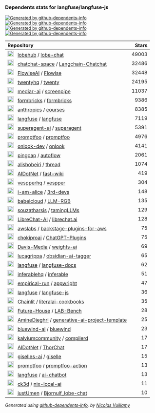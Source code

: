 ### Dependents stats for langfuse/langfuse-js

[![Generated by github-dependents-info](https://img.shields.io/static/v1?label=Used%20by&message=77&color=informational&logo=slickpic)](https://github.com/langfuse/langfuse-js/network/dependents)
[![Generated by github-dependents-info](https://img.shields.io/static/v1?label=Used%20by%20(public)&message=77&color=informational&logo=slickpic)](https://github.com/langfuse/langfuse-js/network/dependents)
[![Generated by github-dependents-info](https://img.shields.io/static/v1?label=Used%20by%20(private)&message=-77&color=informational&logo=slickpic)](https://github.com/langfuse/langfuse-js/network/dependents)
[![Generated by github-dependents-info](https://img.shields.io/static/v1?label=Used%20by%20(stars)&message=144097&color=informational&logo=slickpic)](https://github.com/langfuse/langfuse-js/network/dependents)

| Repository | Stars  |
| :--------  | -----: |
|<img class="avatar mr-2" src="https://avatars.githubusercontent.com/u/131470832?s=40&v=4" width="20" height="20" alt="">  &nbsp; [lobehub](https://github.com/lobehub) / [lobe-chat](https://github.com/lobehub/lobe-chat) | 49003 |
|<img class="avatar mr-2" src="https://avatars.githubusercontent.com/u/139558948?s=40&v=4" width="20" height="20" alt="">  &nbsp; [chatchat-space](https://github.com/chatchat-space) / [Langchain-Chatchat](https://github.com/chatchat-space/Langchain-Chatchat) | 32486 |
|<img class="avatar mr-2" src="https://avatars.githubusercontent.com/u/128289781?s=40&v=4" width="20" height="20" alt="">  &nbsp; [FlowiseAI](https://github.com/FlowiseAI) / [Flowise](https://github.com/FlowiseAI/Flowise) | 32448 |
|<img class="avatar mr-2" src="https://avatars.githubusercontent.com/u/119600397?s=40&v=4" width="20" height="20" alt="">  &nbsp; [twentyhq](https://github.com/twentyhq) / [twenty](https://github.com/twentyhq/twenty) | 24195 |
|<img class="avatar mr-2" src="https://avatars.githubusercontent.com/u/179202840?s=40&v=4" width="20" height="20" alt="">  &nbsp; [mediar-ai](https://github.com/mediar-ai) / [screenpipe](https://github.com/mediar-ai/screenpipe) | 11037 |
|<img class="avatar mr-2" src="https://avatars.githubusercontent.com/u/105877416?s=40&v=4" width="20" height="20" alt="">  &nbsp; [formbricks](https://github.com/formbricks) / [formbricks](https://github.com/formbricks/formbricks) | 9386 |
|<img class="avatar mr-2" src="https://avatars.githubusercontent.com/u/76263028?s=40&v=4" width="20" height="20" alt="">  &nbsp; [anthropics](https://github.com/anthropics) / [courses](https://github.com/anthropics/courses) | 8385 |
|<img class="avatar mr-2" src="https://avatars.githubusercontent.com/u/134601687?s=40&v=4" width="20" height="20" alt="">  &nbsp; [langfuse](https://github.com/langfuse) / [langfuse](https://github.com/langfuse/langfuse) | 7119 |
|<img class="avatar mr-2" src="https://avatars.githubusercontent.com/u/152537519?s=40&v=4" width="20" height="20" alt="">  &nbsp; [superagent-ai](https://github.com/superagent-ai) / [superagent](https://github.com/superagent-ai/superagent) | 5391 |
|<img class="avatar mr-2" src="https://avatars.githubusercontent.com/u/137907881?s=40&v=4" width="20" height="20" alt="">  &nbsp; [promptfoo](https://github.com/promptfoo) / [promptfoo](https://github.com/promptfoo/promptfoo) | 4976 |
|<img class="avatar mr-2" src="https://avatars.githubusercontent.com/u/157326433?s=40&v=4" width="20" height="20" alt="">  &nbsp; [onlook-dev](https://github.com/onlook-dev) / [onlook](https://github.com/onlook-dev/onlook) | 4141 |
|<img class="avatar mr-2" src="https://avatars.githubusercontent.com/u/11855343?s=40&v=4" width="20" height="20" alt="">  &nbsp; [pingcap](https://github.com/pingcap) / [autoflow](https://github.com/pingcap/autoflow) | 2061 |
|<img class="avatar mr-2" src="https://avatars.githubusercontent.com/u/18422723?s=40&v=4" width="20" height="20" alt="">  &nbsp; [alishobeiri](https://github.com/alishobeiri) / [thread](https://github.com/alishobeiri/thread) | 1074 |
|<img class="avatar mr-2" src="https://avatars.githubusercontent.com/u/163431636?s=40&v=4" width="20" height="20" alt="">  &nbsp; [AIDotNet](https://github.com/AIDotNet) / [fast-wiki](https://github.com/AIDotNet/fast-wiki) | 419 |
|<img class="avatar mr-2" src="https://avatars.githubusercontent.com/u/154247157?s=40&v=4" width="20" height="20" alt="">  &nbsp; [vespperhq](https://github.com/vespperhq) / [vespper](https://github.com/vespperhq/vespper) | 304 |
|<img class="avatar mr-2" src="https://avatars.githubusercontent.com/u/148684274?s=40&v=4" width="20" height="20" alt="">  &nbsp; [i-am-alice](https://github.com/i-am-alice) / [3rd-devs](https://github.com/i-am-alice/3rd-devs) | 148 |
|<img class="avatar mr-2" src="https://avatars.githubusercontent.com/u/104478511?s=40&v=4" width="20" height="20" alt="">  &nbsp; [babelcloud](https://github.com/babelcloud) / [LLM-RGB](https://github.com/babelcloud/LLM-RGB) | 135 |
|<img class="avatar mr-2" src="https://avatars.githubusercontent.com/u/15125613?s=40&v=4" width="20" height="20" alt="">  &nbsp; [souzatharsis](https://github.com/souzatharsis) / [tamingLLMs](https://github.com/souzatharsis/tamingLLMs) | 129 |
|<img class="avatar mr-2" src="https://avatars.githubusercontent.com/u/169401942?s=40&v=4" width="20" height="20" alt="">  &nbsp; [LibreChat-AI](https://github.com/LibreChat-AI) / [librechat.ai](https://github.com/LibreChat-AI/librechat.ai) | 128 |
|<img class="avatar mr-2" src="https://avatars.githubusercontent.com/u/3299148?s=40&v=4" width="20" height="20" alt="">  &nbsp; [awslabs](https://github.com/awslabs) / [backstage-plugins-for-aws](https://github.com/awslabs/backstage-plugins-for-aws) | 75 |
|<img class="avatar mr-2" src="https://avatars.githubusercontent.com/u/128912789?s=40&v=4" width="20" height="20" alt="">  &nbsp; [chokiproai](https://github.com/chokiproai) / [ChatGPT-Plugins](https://github.com/chokiproai/ChatGPT-Plugins) | 75 |
|<img class="avatar mr-2" src="https://avatars.githubusercontent.com/u/171450329?s=40&v=4" width="20" height="20" alt="">  &nbsp; [Davis-Media](https://github.com/Davis-Media) / [weights-ai](https://github.com/Davis-Media/weights-ai) | 69 |
|<img class="avatar mr-2" src="https://avatars.githubusercontent.com/u/25649282?s=40&v=4" width="20" height="20" alt="">  &nbsp; [lucagrippa](https://github.com/lucagrippa) / [obsidian-ai-tagger](https://github.com/lucagrippa/obsidian-ai-tagger) | 65 |
|<img class="avatar mr-2" src="https://avatars.githubusercontent.com/u/134601687?s=40&v=4" width="20" height="20" alt="">  &nbsp; [langfuse](https://github.com/langfuse) / [langfuse-docs](https://github.com/langfuse/langfuse-docs) | 62 |
|<img class="avatar mr-2" src="https://avatars.githubusercontent.com/u/170831637?s=40&v=4" width="20" height="20" alt="">  &nbsp; [inferablehq](https://github.com/inferablehq) / [inferable](https://github.com/inferablehq/inferable) | 51 |
|<img class="avatar mr-2" src="https://avatars.githubusercontent.com/u/153584155?s=40&v=4" width="20" height="20" alt="">  &nbsp; [empirical-run](https://github.com/empirical-run) / [appwright](https://github.com/empirical-run/appwright) | 47 |
|<img class="avatar mr-2" src="https://avatars.githubusercontent.com/u/134601687?s=40&v=4" width="20" height="20" alt="">  &nbsp; [langfuse](https://github.com/langfuse) / [langfuse-js](https://github.com/langfuse/langfuse-js) | 36 |
|<img class="avatar mr-2" src="https://avatars.githubusercontent.com/u/128686189?s=40&v=4" width="20" height="20" alt="">  &nbsp; [Chainlit](https://github.com/Chainlit) / [literalai-cookbooks](https://github.com/Chainlit/literalai-cookbooks) | 35 |
|<img class="avatar mr-2" src="https://avatars.githubusercontent.com/u/131727825?s=40&v=4" width="20" height="20" alt="">  &nbsp; [Future-House](https://github.com/Future-House) / [LAB-Bench](https://github.com/Future-House/LAB-Bench) | 28 |
|<img class="avatar mr-2" src="https://avatars.githubusercontent.com/u/32715913?s=40&v=4" width="20" height="20" alt="">  &nbsp; [AmineDjeghri](https://github.com/AmineDjeghri) / [generative-ai-project-template](https://github.com/AmineDjeghri/generative-ai-project-template) | 25 |
|<img class="avatar mr-2" src="https://avatars.githubusercontent.com/u/165986000?s=40&v=4" width="20" height="20" alt="">  &nbsp; [bluewind-ai](https://github.com/bluewind-ai) / [bluewind](https://github.com/bluewind-ai/bluewind) | 23 |
|<img class="avatar mr-2" src="https://avatars.githubusercontent.com/u/115334294?s=40&v=4" width="20" height="20" alt="">  &nbsp; [kalviumcommunity](https://github.com/kalviumcommunity) / [compilerd](https://github.com/kalviumcommunity/compilerd) | 17 |
|<img class="avatar mr-2" src="https://avatars.githubusercontent.com/u/163431636?s=40&v=4" width="20" height="20" alt="">  &nbsp; [AIDotNet](https://github.com/AIDotNet) / [ThorChat](https://github.com/AIDotNet/ThorChat) | 17 |
|<img class="avatar mr-2" src="https://avatars.githubusercontent.com/u/187584218?s=40&v=4" width="20" height="20" alt="">  &nbsp; [giselles-ai](https://github.com/giselles-ai) / [giselle](https://github.com/giselles-ai/giselle) | 15 |
|<img class="avatar mr-2" src="https://avatars.githubusercontent.com/u/137907881?s=40&v=4" width="20" height="20" alt="">  &nbsp; [promptfoo](https://github.com/promptfoo) / [promptfoo-action](https://github.com/promptfoo/promptfoo-action) | 13 |
|<img class="avatar mr-2" src="https://avatars.githubusercontent.com/u/134601687?s=40&v=4" width="20" height="20" alt="">  &nbsp; [langfuse](https://github.com/langfuse) / [ai-chatbot](https://github.com/langfuse/ai-chatbot) | 13 |
|<img class="avatar mr-2" src="https://avatars.githubusercontent.com/u/25088352?s=40&v=4" width="20" height="20" alt="">  &nbsp; [ck3d](https://github.com/ck3d) / [nix-local-ai](https://github.com/ck3d/nix-local-ai) | 11 |
|<img class="avatar mr-2" src="https://avatars.githubusercontent.com/u/23255129?s=40&v=4" width="20" height="20" alt="">  &nbsp; [justUmen](https://github.com/justUmen) / [Bjornulf_lobe-chat](https://github.com/justUmen/Bjornulf_lobe-chat) | 10 |

_Generated using [github-dependents-info](https://github.com/nvuillam/github-dependents-info), by [Nicolas Vuillamy](https://github.com/nvuillam)_